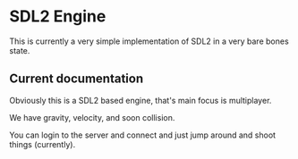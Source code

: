 # SDL2 Engine

This is currently a very simple implementation of SDL2 in a very bare bones state.

## Current documentation

Obviously this is a SDL2 based engine, that's main focus is multiplayer.

We have gravity, velocity, and soon collision.

You can login to the server and connect and just jump around and shoot things (currently).
